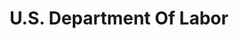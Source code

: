 ---
# This topic lives at
# https://digital.gov/topics/us-department-of-labor

# Topic Title
title: "U.S. Department Of Labor"

# description — keep it short and clear
summary: ""

# Weight
weight: 1

# For more information on managing topics,
# see https://github.com/GSA/digitalgov.gov/wiki/topics
---